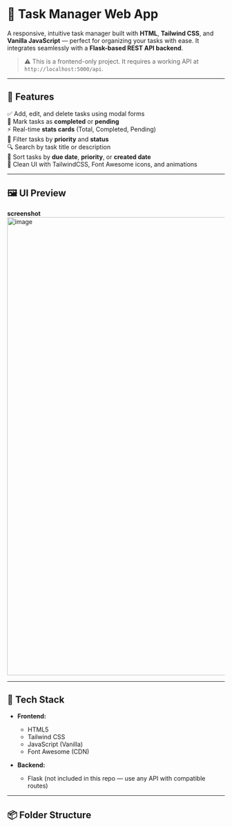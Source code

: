 # 📝 Task Manager Web App

A responsive, intuitive task manager built with **HTML**, **Tailwind CSS**, and **Vanilla JavaScript** — perfect for organizing your tasks with ease. It integrates seamlessly with a **Flask-based REST API backend**.

> ⚠️ This is a frontend-only project. It requires a working API at `http://localhost:5000/api`.

---

## 🚀 Features

✅ Add, edit, and delete tasks using modal forms  
🔄 Mark tasks as **completed** or **pending**  
⚡ Real-time **stats cards** (Total, Completed, Pending)  
🎯 Filter tasks by **priority** and **status**  
🔍 Search by task title or description  
📅 Sort tasks by **due date**, **priority**, or **created date**  
🎨 Clean UI with TailwindCSS, Font Awesome icons, and animations

---

## 🖼️ UI Preview

**screenshot**
<img width="1920" height="1060" alt="image" src="https://github.com/user-attachments/assets/fef34f35-e953-4968-a87f-3fe26dd1ef4f" />


---

## 🧠 Tech Stack

- **Frontend:**
  - HTML5
  - Tailwind CSS
  - JavaScript (Vanilla)
  - Font Awesome (CDN)
  
- **Backend:**
  - Flask (not included in this repo — use any API with compatible routes)

---

## 📦 Folder Structure

